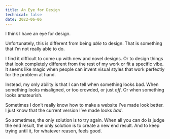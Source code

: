 ```yaml
---
title: An Eye for Design
technical: false
date: 2022-06-06
---
```


I think I have an eye for design. 

Unfortunately, this is different from being _able_ to design. That is something that I’m not really able to do. 

I find it difficult to come up with new and novel designs. Or to design things that look completely different from the rest of my work or fit a specific vibe. It seems like magic when people can invent visual styles that work perfectly for the problem at hand. 

Instead, my only ability is that I can tell when something looks bad. When something looks misaligned, or too crowded, or just _off_. Or when something looks amateurish. 

Sometimes I don’t really know how to make a website I’ve made look better. I just know that the current version I’ve made looks _bad_. 

So sometimes, the only solution is to try again. When all you can do is judge the end result, the only solution is to create a new end result. And to keep trying until it, for whatever reason, feels good. 
